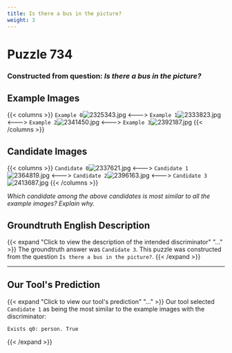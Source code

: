 ```yaml
---
title: Is there a bus in the picture?
weight: 3
---
```


# Puzzle 734
### Constructed from question: _Is there a bus in the picture?_


## Example Images
{{< columns >}}
`Example 0`![2325343.jpg](/gqa_images/2325343.jpg)
<--->
`Example 1`![2333823.jpg](/gqa_images/2333823.jpg)
<--->
`Example 2`![2341450.jpg](/gqa_images/2341450.jpg)
<--->
`Example 3`![2392187.jpg](/gqa_images/2392187.jpg)
{{< /columns >}}

## Candidate Images
{{< columns >}}
`Candidate 0`![2337621.jpg](/gqa_images/2337621.jpg)
<--->
`Candidate 1`![2364819.jpg](/gqa_images/2364819.jpg)
<--->
`Candidate 2`![2396163.jpg](/gqa_images/2396163.jpg)
<--->
`Candidate 3`![2413687.jpg](/gqa_images/2413687.jpg)
{{< /columns >}}

*Which candidate among the above candidates is most similar to all the example images? Explain why.*

## Groundtruth English Description

{{< expand "Click to view the description of the intended discriminator" "..." >}}
The groundtruth answer was `Candidate 3`. This puzzle was constructed from the question `Is there a bus in the picture?`.
{{< /expand >}}

---

## Our Tool's Prediction

{{< expand "Click to view our tool's prediction" "..." >}}
Our tool selected `Candidate 1` as being the most similar to the example images with the discriminator:
```plaintext
Exists q0: person. True
```
{{< /expand >}}
